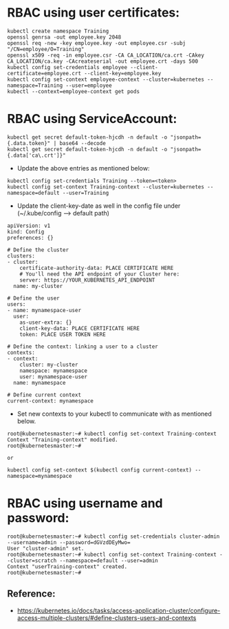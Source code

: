 # RBAC using user certificates:
```
kubectl create namespace Training
openssl genrsa -out employee.key 2048
openssl req -new -key employee.key -out employee.csr -subj "/CN=employee/O=Training"
openssl x509 -req -in employee.csr -CA CA_LOCATION/ca.crt -CAkey CA_LOCATION/ca.key -CAcreateserial -out employee.crt -days 500
kubectl config set-credentials employee --client-certificate=employee.crt --client-key=employee.key
kubectl config set-context employee-context --cluster=kubernetes --namespace=Training --user=employee
kubectl --context=employee-context get pods
```

# RBAC using ServiceAccount:
```
kubectl get secret default-token-hjcdh -n default -o "jsonpath={.data.token}" | base64 --decode
kubectl get secret default-token-hjcdh -n default -o "jsonpath={.data['ca\.crt']}"
```
- Update the above entries as mentioned below:
```
kubectl config set-credentials Training --token=<token>
kubectl config set-context Training-context --cluster=kubernetes --namespace=default --user=Training
```
- Update the client-key-date as well in the config file under (~/.kube/config --> default path)
```
apiVersion: v1
kind: Config
preferences: {}

# Define the cluster
clusters:
- cluster:
    certificate-authority-data: PLACE CERTIFICATE HERE
    # You'll need the API endpoint of your Cluster here:
    server: https://YOUR_KUBERNETES_API_ENDPOINT
  name: my-cluster

# Define the user
users:
- name: mynamespace-user
  user:
    as-user-extra: {}
    client-key-data: PLACE CERTIFICATE HERE
    token: PLACE USER TOKEN HERE

# Define the context: linking a user to a cluster
contexts:
- context:
    cluster: my-cluster
    namespace: mynamespace
    user: mynamespace-user
  name: mynamespace

# Define current context
current-context: mynamespace
```
- Set new contexts to your kubectl to communicate with as mentioned below.
```
root@kubernetesmaster:~# kubectl config set-context Training-context
Context "Training-context" modified.
root@kubernetesmaster:~#

or

kubectl config set-context $(kubectl config current-context) --namespace=mynamespace
```

# RBAC using username and password:
```
root@kubernetesmaster:~# kubectl config set-credentials cluster-admin --username=admin --password=dGVzdDEyMwo=
User "cluster-admin" set.
root@kubernetesmaster:~# kubectl config set-context Training-context --cluster=scratch --namespace=default --user=admin
Context "userTraining-context" created.
root@kubernetesmaster:~#
```

## Reference:
- https://kubernetes.io/docs/tasks/access-application-cluster/configure-access-multiple-clusters/#define-clusters-users-and-contexts